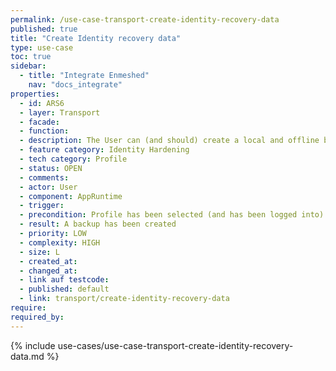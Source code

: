 ```yaml
---
permalink: /use-case-transport-create-identity-recovery-data
published: true
title: "Create Identity recovery data"
type: use-case
toc: true
sidebar:
  - title: "Integrate Enmeshed"
    nav: "docs_integrate"
properties:
  - id: ARS6
  - layer: Transport
  - facade:
  - function:
  - description: The User can (and should) create a local and offline backup of the selected Profile. The backup contains enough information to restore the complete Identity on a future Device and thus needs to be exported to the current Device in order to be shared, printed out or stored on a secure media. The backup contains very sensitive data and thus needs to be kept secret and securely stored. It should be explained to the User how the backup should be handled and that it only keeps private information about a single Profile.
  - feature category: Identity Hardening
  - tech category: Profile
  - status: OPEN
  - comments:
  - actor: User
  - component: AppRuntime
  - trigger:
  - precondition: Profile has been selected (and has been logged into)
  - result: A backup has been created
  - priority: LOW
  - complexity: HIGH
  - size: L
  - created_at:
  - changed_at:
  - link auf testcode:
  - published: default
  - link: transport/create-identity-recovery-data
require:
required_by:
---
```


{% include use-cases/use-case-transport-create-identity-recovery-data.md %}
